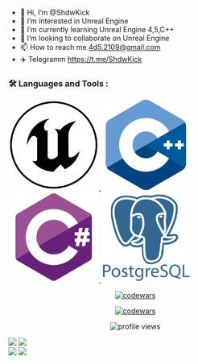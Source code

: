 - 👋 Hi, I’m @ShdwKick
- 👀 I’m interested in Unreal Engine
- 🌱 I’m currently learning Unreal Engine 4,5,C++
- 💞️ I’m looking to collaborate on Unreal Engine
- 📫 How to reach me 4d5.2109@gmail.com
- :airplane: Telegramm https://t.me/ShdwKick

### :hammer_and_wrench: Languages and Tools :
<div>
      <a href="https://www.unrealengine.com/en-US">
        <img src="https://github.com/devicons/devicon/blob/master/icons/unrealengine/unrealengine-original.svg" title="Unreal Engine" alt="UE" width="180" height="180"/> 
      </a>
      <a href="https://isocpp.org/">
        <img src="https://github.com/devicons/devicon/blob/master/icons/cplusplus/cplusplus-original.svg" title="++" alt="C++" width="180" height="180"/> 
      </a>
      <a href="https://dotnet.microsoft.com/en-us/languages/csharp">
        <img src="https://github.com/devicons/devicon/blob/master/icons/csharp/csharp-original.svg" title="C#" alt="C#" width="180" height="180"/>
      </a>
      <a href="https://www.postgresql.org/">
        <img src="https://github.com/devicons/devicon/blob/master/icons/postgresql/postgresql-plain-wordmark.svg" title="PostgreSQL" alt="PostgreSQL" width="180" height="180"/>
      </a>
</div>     

<p margin-top:50 align="center">
  <a href="https://www.codewars.com/users/ShdwKick">
    <img src="https://www.codewars.com/users/ShdwKick/badges/large" alt="codewars">
  </a>
</p>
<p margin-top:30 align="center">
  <a href="https://www.codewars.com/users/ShdwKick">
    <img src="https://github.r2v.ch/codewars?user=USERNAME&top_languages=true" alt="codewars">
  </a>
</p>

<p margin-top:50 align="center">
  <img src="https://komarev.com/ghpvc/?username=ShdwKick" alt="profile views">
</p>


![](https://github-profile-summary-cards.vercel.app/api/cards/most-commit-language?username=ShdwKick&theme=solarized_dark) ![](https://github-profile-summary-cards.vercel.app/api/cards/repos-per-language?username=ShdwKick&theme=solarized_dark)  
![](https://github-profile-summary-cards.vercel.app/api/cards/stats?username=ShdwKick&theme=solarized_dark) ![](https://github-profile-summary-cards.vercel.app/api/cards/productive-time?username=ShdwKick&theme=solarized_dark)
<!---
ShdwKick/ShdwKick is a ✨ special ✨ repository because its `README.md` (this file) appears on your GitHub profile.
You can click the Preview link to take a look at your changes.
--->
